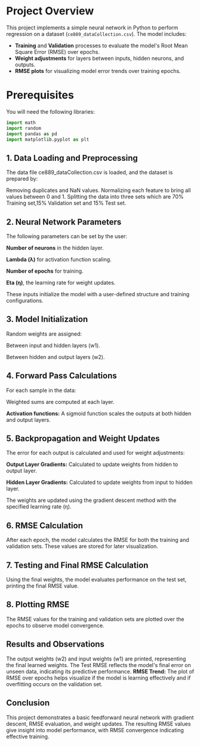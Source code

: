 # Project Overview
This project implements a simple neural network in Python to perform regression on a dataset (`ce889_dataCollection.csv`). The model includes:
- **Training** and **Validation** processes to evaluate the model's Root Mean Square Error (RMSE) over epochs.
- **Weight adjustments** for layers between inputs, hidden neurons, and outputs.
- **RMSE plots** for visualizing model error trends over training epochs.

# Prerequisites
You will need the following libraries:
```python
import math
import random
import pandas as pd
import matplotlib.pyplot as plt
```

## 1. Data Loading and Preprocessing
The data file ce889_dataCollection.csv is loaded, and the dataset is prepared by:

Removing duplicates and NaN values.
Normalizing each feature to bring all values between 0 and 1.
Splitting the data into three sets which are 70% Training set,15% Validation set and 15% Test set.

## 2. Neural Network Parameters
The following parameters can be set by the user:

**Number of neurons** in the hidden layer.

**Lambda (λ)** for activation function scaling.

**Number of epochs** for training.

**Eta (η)**, the learning rate for weight updates.

These inputs initialize the model with a user-defined structure and training configurations.

## 3. Model Initialization
   
Random weights are assigned:

Between input and hidden layers (w1).

Between hidden and output layers (w2).

## 4. Forward Pass Calculations
For each sample in the data:

Weighted sums are computed at each layer. 

**Activation functions:** A sigmoid function scales the outputs at both hidden and output layers.

## 5. Backpropagation and Weight Updates
The error for each output is calculated and used for weight adjustments:

**Output Layer Gradients:** Calculated to update weights from hidden to output layer.

**Hidden Layer Gradients:** Calculated to update weights from input to hidden layer.

The weights are updated using the gradient descent method with the specified learning rate (η).

## 6. RMSE Calculation
After each epoch, the model calculates the RMSE for both the training and validation sets. These values are stored for later visualization.

## 7. Testing and Final RMSE Calculation
Using the final weights, the model evaluates performance on the test set, printing the final RMSE value.

## 8. Plotting RMSE
The RMSE values for the training and validation sets are plotted over the epochs to observe model convergence.

## Results and Observations
The output weights (w2) and input weights (w1) are printed, representing the final learned weights.
The Test RMSE reflects the model's final error on unseen data, indicating its predictive performance.
**RMSE Trend:** The plot of RMSE over epochs helps visualize if the model is learning effectively and if overfitting occurs on the validation set.

## Conclusion
This project demonstrates a basic feedforward neural network with gradient descent, RMSE evaluation, and weight updates. The resulting RMSE values give insight into model performance, with RMSE convergence indicating effective training.



